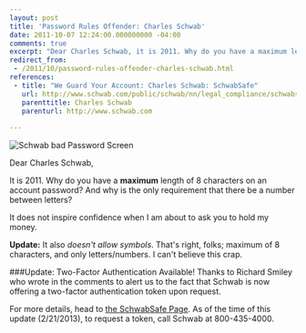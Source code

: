 ```yaml
---
layout: post
title: 'Password Rules Offender: Charles Schwab'
date: 2011-10-07 12:24:00.000000000 -04:00
comments: true
excerpt: "Dear Charles Schwab, it is 2011. Why do you have a maximum length of 8 characters on an account password?"
redirect_from: 
 - /2011/10/password-rules-offender-charles-schwab.html
references: 
 - title: "We Guard Your Account: Charles Schwab: SchwabSafe"
   url: http://www.schwab.com/public/schwab/nn/legal_compliance/schwabsafe/we_guard_your_account
   parenttitle: Charles Schwab
   parenturl: http://www.schwab.com
 
---
```

![Schwab bad Password Screen]({{site.post-images}}/schwab_badpw.png)

Dear Charles Schwab,

It is 2011. Why do you have a **maximum** length of 8 characters on an account password? And why is the only requirement that there be a number between letters?

It does not inspire confidence when I am about to ask you to hold my money.

**Update:** It also *doesn't allow symbols*. That's right, folks; maximum of 8 characters, and only letters/numbers. I can't believe this crap.

###Update: Two-Factor Authentication Available!
Thanks to Richard Smiley who wrote in the comments to alert us to the fact that Schwab is now offering a two-factor authentication token upon request.

For more details, head to [the SchwabSafe Page]. As of the time of this update (2/21/2013), to request a token, call Schwab at 800-435-4000.

[the SchwabSafe Page]: http://www.schwab.com/public/schwab/nn/legal_compliance/schwabsafe/we_guard_your_account
